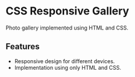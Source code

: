 # CSS Responsive Gallery

Photo gallery implemented using HTML and CSS. 


## Features

- Responsive design for different devices.
- Implementation using only HTML and CSS.


